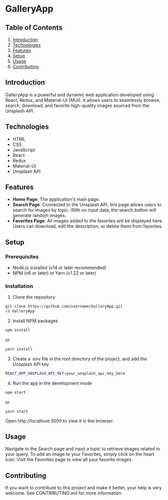 # GalleryApp

## Table of Contents

1. [Introduction](#introduction)
2. [Technologies](#technologies)
3. [Features](#features)
4. [Setup](#setup)
5. [Usage](#usage)
6. [Contributing](#contributing)

## Introduction

GalleryApp is a powerful and dynamic web application developed using React, Redux, and Material-UI (MUI). It allows users to seamlessly browse, search, download, and favorite high-quality images sourced from the Unsplash API.

## Technologies
- HTML
- CSS
- JavaScript
- React
- Redux
- Material-UI
- Unsplash API

## Features

- **Home Page**: The application's main page.
- **Search Page**: Connected to the Unsplash API, this page allows users to search for images by topic. With no input data, the search button will generate random images.
- **Favorites Page**: All images added to the favorites will be displayed here. Users can download, edit the description, or delete them from favorites.

## Setup

### Prerequisites

- Node.js installed (v14 or later recommended)
- NPM (v6 or later) or Yarn (v1.22 or later)

### Installation

1. Clone the repository

```bash
git clone https://github.com/username/GalleryApp.git
cd GalleryApp
```

2. Install NPM packages
```bash
npm install
```
or
```bash
yarn install
```

3. Create a .env file in the root directory of the project, and add the Unsplash API key
```bash
REACT_APP_UNSPLASH_API_KEY=your_unsplash_api_key_here
```

4. Run the app in the development mode
```bash
npm start
```
or
```
yarn start
```

Open http://localhost:3000 to view it in the browser.

## Usage
Navigate to the Search page and input a topic to retrieve images related to your query. To add an image to your Favorites, simply click on the heart icon. Visit the Favorites page to view all your favorite images.

## Contributing
If you want to contribute to this project and make it better, your help is very welcome. See CONTRIBUTING.md for more information.
